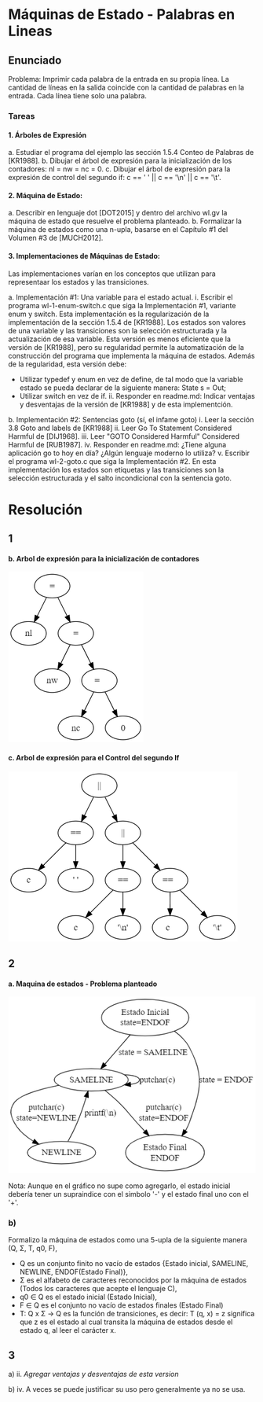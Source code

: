# Máquinas de Estado - Palabras en Lineas

## Enunciado

Problema: Imprimir cada palabra de la entrada en su propia línea. La cantidad
de líneas en la salida coincide con la cantidad de palabras en la entrada. Cada
línea tiene solo una palabra.

### Tareas

#### 1. Árboles de Expresión

a. Estudiar el programa del ejemplo las sección 1.5.4 Conteo de Palabras
de [KR1988].
b. Dibujar el árbol de expresión para la inicialización de los contadores: nl
= nw = nc = 0.
c. Dibujar el árbol de expresión para la expresión de control del segundo if:
c == ' ' || c == '\n' || c == '\t'.

#### 2. Máquina de Estado:

a. Describir en lenguaje dot [DOT2015] y dentro del archivo wl.gv la
máquina de estado que resuelve el problema planteado.
b. Formalizar la máquina de estados como una n-upla, basarse en el
Capítulo #1 del Volumen #3 de [MUCH2012].

#### 3. Implementaciones de Máquinas de Estado:

Las implementaciones varían en los conceptos que utilizan para representaar
los estados y las transiciones.

a. Implementación #1: Una variable para el estado actual.
i. Escribir el programa wl-1-enum-switch.c que siga la Implementación
#1, variante enum y switch.
Esta implementación es la regularización de la implementación de la
sección 1.5.4 de [KR1988]. Los estados son valores de una variable y
las transiciones son la selección estructurada y la actualización de esa
variable. Esta versión es menos eficiente que la versión de [KR1988],
pero su regularidad permite la automatización de la construcción del
programa que implementa la máquina de estados. Además de la
regularidad, esta versión debe:
* Utilizar typedef y enum en vez de define, de tal modo que la
variable estado se pueda declarar de la siguiente manera: State
s = Out;
* Utilizar switch en vez de if.
ii. Responder en readme.md: Indicar ventajas y desventajas de la versión
de [KR1988] y de esta implementción.

b. Implementación #2: Sentencias goto (sí, el infame goto)
i. Leer la sección 3.8 Goto and labels de [KR1988]
ii. Leer Go To Statement Considered Harmful de [DIJ1968].
iii. Leer "GOTO Considered Harmful" Considered Harmful de [RUB1987].
iv. Responder en readme.md: ¿Tiene alguna aplicación go to hoy en día?
¿Algún lenguaje moderno lo utiliza?
v. Escribir el programa wl-2-goto.c que siga la Implementación #2.
En esta implementación los estados son etiquetas y las transiciones
son la selección estructurada y el salto incondicional con la sentencia
goto.




# Resolución

## 1

#### b. Arbol de expresión para la inicialización de contadores
![alt text](https://github.com/macedaezequiel/Sintaxis-y-Semantaica-de-los-Lenguajes/blob/master/10-M%C3%A1quinas%20de%20Estado%20-%20Palabras%20en%20L%C3%ADneas/Images/Arbol%20de%20expresion%20-%20Inicializacion%20de%20contadores.png "Arbol de expresión para la inicialización de contadores")


#### c. Arbol de expresión para el Control del segundo If

![alt text](https://github.com/macedaezequiel/Sintaxis-y-Semantaica-de-los-Lenguajes/blob/master/10-M%C3%A1quinas%20de%20Estado%20-%20Palabras%20en%20L%C3%ADneas/Images/Arbol%20de%20expresion%20-%20Control%20del%20segundo%20if.png "Arbol de expresión para el Control del segundo If")

## 2

#### a. Maquina de estados - Problema planteado

![alt text](https://github.com/macedaezequiel/Sintaxis-y-Semantaica-de-los-Lenguajes/blob/master/10-M%C3%A1quinas%20de%20Estado%20-%20Palabras%20en%20L%C3%ADneas/Images/Maquina%20de%20estados%20-%20Problema%20planteado.png "Maquina de estados - Problema planteado")

Nota: Aunque en el gráfico no supe como agregarlo, el estado inicial debería tener un supraindice con el simbolo '-' y el estado final uno con el '+'.

### b)

Formalizo la máquina de estados como una 5-upla de la siguiente manera  (Q, Σ, T, q0, F),

* Q es un conjunto finito no vacío de estados {Estado inicial, SAMELINE, NEWLINE, ENDOF(Estado Final)},
* Σ es el alfabeto de caracteres reconocidos por la máquina de estados (Todos los caracteres que acepte el lenguaje C),
* q0 ∈ Q es el estado inicial (Estado Inicial),
* F ∈ Q es el conjunto no vacío de estados finales (Estado Final)
* T: Q x Σ -> Q es la función de transiciones, es decir: T (q, x) = z significa que z es el estado al
cual transita la máquina de estados desde el estado q, al leer el carácter x.

## 3

a) ii. *Agregar ventajas y desventajas de esta version*

b) iv. A veces se puede justificar su uso pero generalmente ya no se usa.

